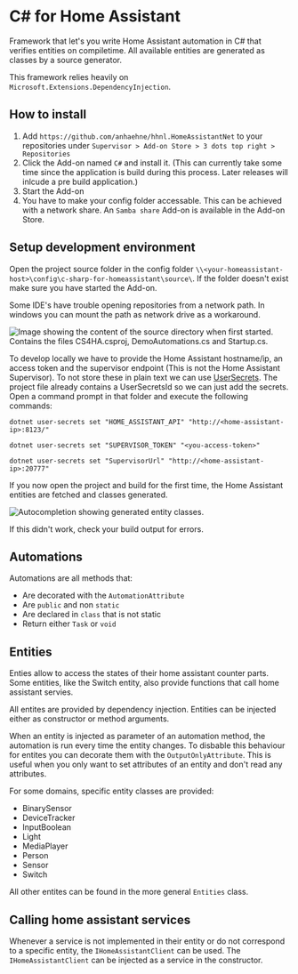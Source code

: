 # C# for Home Assistant

Framework that let's you write Home Assistant automation in C# that verifies entities on compiletime. All available entities are generated as classes by a source generator.

This framework relies heavily on `Microsoft.Extensions.DependencyInjection`.

## How to install
1. Add `https://github.com/anhaehne/hhnl.HomeAssistantNet` to your repositories under `Supervisor > Add-on Store > 3 dots top right > Repositories`
2. Click the Add-on named `C#` and install it. (This can currently take some time since the application is build during this process. Later releases will inlcude a pre build application.)
3. Start the Add-on
4. You have to make your config folder accessable. This can be achieved with a network share. An `Samba share` Add-on is available in the Add-on Store. 

## Setup development environment

Open the project source folder in the config folder `\\<your-homeassistant-host>\config\c-sharp-for-homeassistant\source\`. If the folder doesn't exist make sure you have started the Add-on. 

Some IDE's have trouble opening repositories from a network path. In windows you can mount the path as network drive as a workaround.

![Image showing the content of the source directory when first started. Contains the files CS4HA.csproj, DemoAutomations.cs and Startup.cs.](https://github.com/anhaehne/hhnl.HomeAssistantNet/blob/main/c_sharp_for_home_assistant/docs/images/intial-source-folder.png?raw=true "Initial source folder")

To develop locally we have to provide the Home Assistant hostname/ip, an access token and the supervisor endpoint (This is not the Home Assistant Supervisor). To not store these in plain text we can use [UserSecrets](https://docs.microsoft.com/en-us/aspnet/core/security/app-secrets?view=aspnetcore-5.0&tabs=windows). The project file already contains a UserSecretsId so we can just add the secrets. Open a command prompt in that folder and execute the following commands:

`dotnet user-secrets set "HOME_ASSISTANT_API" "http://<home-assistant-ip>:8123/"`

`dotnet user-secrets set "SUPERVISOR_TOKEN" "<you-access-token>"`

`dotnet user-secrets set "SupervisorUrl" "http://<home-assistant-ip>:20777"`

If you now open the project and build for the first time, the Home Assistant entities are fetched and classes generated.

![Autocompletion showing generated entity classes.](https://github.com/anhaehne/hhnl.HomeAssistantNet/blob/main/c_sharp_for_home_assistant/docs/images/entity-auto-completion-example.png?raw=true "Autocompletion showing generated entity classes")

If this didn't work, check your build output for errors.

## Automations

Automations are all methods that:
- Are decorated with the `AutomationAttribute`
- Are `public` and non `static`
- Are declared in `class` that is not static
- Return either `Task` or `void`

## Entities
Enties allow to access the states of their home assistant counter parts. Some entities, like the Switch entity, also provide functions that call home assistant servies.

All entites are provided by dependency injection. Entities can be injected either as constructor or method arguments.

When an entity is injected as parameter of an automation method, the automation is run every time the entity changes.
To disbable this behaviour for entites you can decorate them with the `OutputOnlyAttribute`. This is useful when you only want to set attributes of an entity and don't read any attributes.

For some domains, specific entity classes are provided:
- BinarySensor
- DeviceTracker
- InputBoolean
- Light
- MediaPlayer
- Person
- Sensor
- Switch

All other entites can be found in the more general `Entities` class.

## Calling home assistant services
Whenever a service is not implemented in their entity or do not correspond to a specific entity, the `IHomeAssistantClient` can be used.
The `IHomeAssistantClient` can be injected as a service in the constructor.

